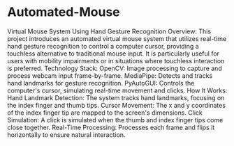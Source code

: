 # Automated-Mouse
Virtual Mouse System Using Hand Gesture Recognition
Overview:
This project introduces an automated virtual mouse system that utilizes real-time hand gesture recognition to control a computer cursor, providing a touchless alternative to traditional mouse input. It is particularly useful for users with mobility impairments or in situations where touchless interaction is preferred.
Technology Stack:
OpenCV: Image processing to capture and process webcam input frame-by-frame.
MediaPipe: Detects and tracks hand landmarks for gesture recognition.
PyAutoGUI: Controls the computer's cursor, simulating real-time movement and clicks.
How It Works:
Hand Landmark Detection: The system tracks hand landmarks, focusing on the index finger and thumb tips.
Cursor Movement: The x and y coordinates of the index finger tip are mapped to the screen's dimensions.
Click Simulation: A click is simulated when the thumb and index finger tips come close together.
Real-Time Processing: Processes each frame and flips it horizontally to ensure natural interaction.
